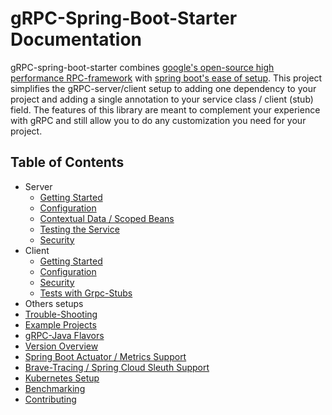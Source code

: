# gRPC-Spring-Boot-Starter Documentation

gRPC-spring-boot-starter combines [google's open-source high performance RPC-framework](https://grpc.io) with
[spring boot's ease of setup](https://spring.io/projects/spring-boot).
This project simplifies the gRPC-server/client setup to adding one dependency to your project and adding a single
annotation to your service class / client (stub) field.
The features of this library are meant to complement your experience with gRPC and still allow you to do any
customization you need for your project.

## Table of Contents

- Server
  - [Getting Started](server/getting-started.md)
  - [Configuration](server/configuration.md)
  - [Contextual Data / Scoped Beans](server/contextual-data.md)
  - [Testing the Service](server/testing.md)
  - [Security](server/security.md)
- Client
  - [Getting Started](client/getting-started.md)
  - [Configuration](client/configuration.md)
  - [Security](client/security.md)
  - [Tests with Grpc-Stubs](client/testing.md)
- Others setups
- [Trouble-Shooting](trouble-shooting.md)
- [Example Projects](examples.md)
- [gRPC-Java Flavors](flavors.md)
- [Version Overview](versions.md)
- [Spring Boot Actuator / Metrics Support](actuator.md)
- [Brave-Tracing / Spring Cloud Sleuth Support](brave.md)
- [Kubernetes Setup](kubernetes.md)
- [Benchmarking](benchmarking.md)
- [Contributing](contributions.md)
